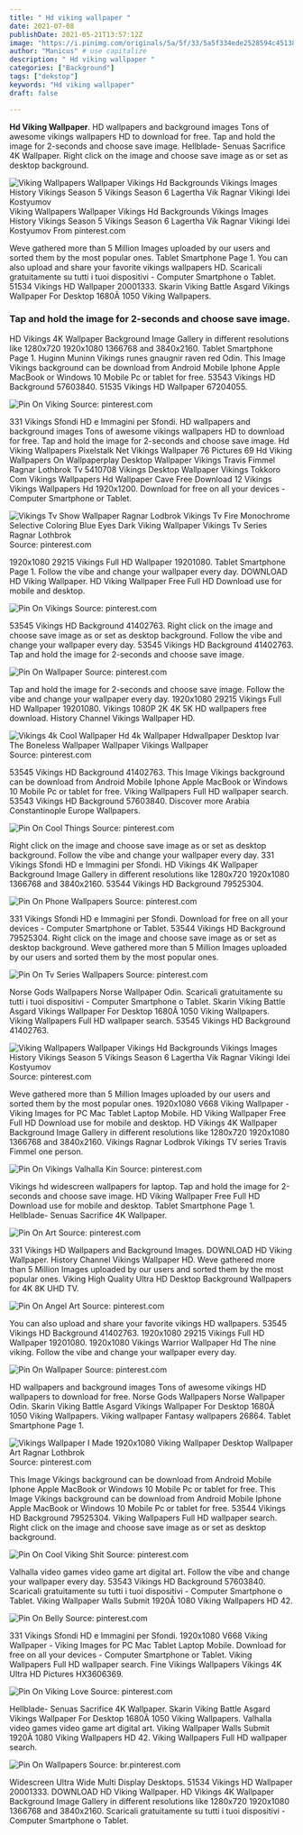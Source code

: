 ```yaml
---
title: " Hd viking wallpaper "
date: 2021-07-08
publishDate: 2021-05-21T13:57:12Z
image: "https://i.pinimg.com/originals/5a/5f/33/5a5f334ede2528594c4513871e9fbbe5.jpg"
author: "Manicus" # use capitalize
description: " Hd viking wallpaper "
categories: ["Background"]
tags: ["dekstop"]
keywords: "Hd viking wallpaper"
draft: false

---
```



**Hd Viking Wallpaper**. HD wallpapers and background images Tons of awesome vikings wallpapers HD to download for free. Tap and hold the image for 2-seconds and choose save image. Hellblade- Senuas Sacrifice 4K Wallpaper. Right click on the image and choose save image as or set as desktop background.

![Viking Wallpapers Wallpaper Vikings Hd Backgrounds Vikings Images History Vikings Season 5 Vikings Season 6 Lagertha Vik Ragnar Vikingi Idei Kostyumov](https://i.pinimg.com/originals/6a/ad/99/6aad99b546a1dd795203683d66fa9530.png "Viking Wallpapers Wallpaper Vikings Hd Backgrounds Vikings Images History Vikings Season 5 Vikings Season 6 Lagertha Vik Ragnar Vikingi Idei Kostyumov")
Viking Wallpapers Wallpaper Vikings Hd Backgrounds Vikings Images History Vikings Season 5 Vikings Season 6 Lagertha Vik Ragnar Vikingi Idei Kostyumov From pinterest.com


Weve gathered more than 5 Million Images uploaded by our users and sorted them by the most popular ones. Tablet Smartphone Page 1. You can also upload and share your favorite vikings wallpapers HD. Scaricali gratuitamente su tutti i tuoi dispositivi - Computer Smartphone o Tablet. 51534 Vikings HD Wallpaper 20001333. Skarin Viking Battle Asgard Vikings Wallpaper For Desktop 1680Ã 1050 Viking Wallpapers.

### Tap and hold the image for 2-seconds and choose save image.

HD Vikings 4K Wallpaper Background Image Gallery in different resolutions like 1280x720 1920x1080 1366768 and 3840x2160. Tablet Smartphone Page 1. Huginn Muninn Vikings runes gnaugnir raven red Odin. This Image Vikings background can be download from Android Mobile Iphone Apple MacBook or Windows 10 Mobile Pc or tablet for free. 53543 Vikings HD Background 57603840. 51535 Vikings HD Wallpaper 67204055.


![Pin On Viking](https://i.pinimg.com/originals/77/7e/6c/777e6c5bc7504d49a8b94833b20b50f2.jpg "Pin On Viking")
Source: pinterest.com

331 Vikings Sfondi HD e Immagini per Sfondi. HD wallpapers and background images Tons of awesome vikings wallpapers HD to download for free. Tap and hold the image for 2-seconds and choose save image. Hd Viking Wallpapers Pixelstalk Net Vikings Wallpaper 76 Pictures 69 Hd Viking Wallpapers On Wallpaperplay Desktop Wallpaper Vikings Travis Fimmel Ragnar Lothbrok Tv 5410708 Vikings Desktop Wallpaper Vikings Tokkoro Com Vikings Wallpapers Hd Wallpaper Cave Free Download 12 Vikings Vikings Wallpapers Hd 1920x1200. Download for free on all your devices - Computer Smartphone or Tablet.

![Vikings Tv Show Wallpaper Ragnar Lodbrok Vikings Tv Fire Monochrome Selective Coloring Blue Eyes Dark Viking Wallpaper Vikings Tv Series Ragnar Lothbrok](https://i.pinimg.com/originals/46/74/2d/46742d7a3d590381dc190ea85af8aa40.jpg "Vikings Tv Show Wallpaper Ragnar Lodbrok Vikings Tv Fire Monochrome Selective Coloring Blue Eyes Dark Viking Wallpaper Vikings Tv Series Ragnar Lothbrok")
Source: pinterest.com

1920x1080 29215 Vikings Full HD Wallpaper 19201080. Tablet Smartphone Page 1. Follow the vibe and change your wallpaper every day. DOWNLOAD HD Viking Wallpaper. HD Viking Wallpaper Free Full HD Download use for mobile and desktop.

![Pin On Vikings](https://i.pinimg.com/originals/48/14/8f/48148f17cb54cc5aba82792987132ac9.jpg "Pin On Vikings")
Source: pinterest.com

53545 Vikings HD Background 41402763. Right click on the image and choose save image as or set as desktop background. Follow the vibe and change your wallpaper every day. 53545 Vikings HD Background 41402763. Tap and hold the image for 2-seconds and choose save image.

![Pin On Wallpaper](https://i.pinimg.com/originals/7e/03/46/7e034609dc29da4f90abee414504e3a8.jpg "Pin On Wallpaper")
Source: pinterest.com

Tap and hold the image for 2-seconds and choose save image. Follow the vibe and change your wallpaper every day. 1920x1080 29215 Vikings Full HD Wallpaper 19201080. Vikings 1080P 2K 4K 5K HD wallpapers free download. History Channel Vikings Wallpaper HD.

![Vikings 4k Cool Wallpaper Hd 4k Wallpaper Hdwallpaper Desktop Ivar The Boneless Wallpaper Wallpaper Vikings Wallpaper](https://i.pinimg.com/originals/28/2d/0f/282d0f67d98fc8b6857e4b3df36a106f.jpg "Vikings 4k Cool Wallpaper Hd 4k Wallpaper Hdwallpaper Desktop Ivar The Boneless Wallpaper Wallpaper Vikings Wallpaper")
Source: pinterest.com

53545 Vikings HD Background 41402763. This Image Vikings background can be download from Android Mobile Iphone Apple MacBook or Windows 10 Mobile Pc or tablet for free. Viking Wallpapers Full HD wallpaper search. 53543 Vikings HD Background 57603840. Discover more Arabia Constantinople Europe Wallpapers.

![Pin On Cool Things](https://i.pinimg.com/originals/9b/cd/4a/9bcd4a6785718d5b8056f7c086261f21.jpg "Pin On Cool Things")
Source: pinterest.com

Right click on the image and choose save image as or set as desktop background. Follow the vibe and change your wallpaper every day. 331 Vikings Sfondi HD e Immagini per Sfondi. HD Vikings 4K Wallpaper Background Image Gallery in different resolutions like 1280x720 1920x1080 1366768 and 3840x2160. 53544 Vikings HD Background 79525304.

![Pin On Phone Wallpapers](https://i.pinimg.com/originals/fc/c6/d7/fcc6d71c81d3b7b028c5b29dd9b6dd3e.jpg "Pin On Phone Wallpapers")
Source: pinterest.com

331 Vikings Sfondi HD e Immagini per Sfondi. Download for free on all your devices - Computer Smartphone or Tablet. 53544 Vikings HD Background 79525304. Right click on the image and choose save image as or set as desktop background. Weve gathered more than 5 Million Images uploaded by our users and sorted them by the most popular ones.

![Pin On Tv Series Wallpapers](https://i.pinimg.com/originals/50/f1/fb/50f1fbafca6e27496aea86b95c3f6f5e.jpg "Pin On Tv Series Wallpapers")
Source: pinterest.com

Norse Gods Wallpapers Norse Wallpaper Odin. Scaricali gratuitamente su tutti i tuoi dispositivi - Computer Smartphone o Tablet. Skarin Viking Battle Asgard Vikings Wallpaper For Desktop 1680Ã 1050 Viking Wallpapers. Viking Wallpapers Full HD wallpaper search. 53545 Vikings HD Background 41402763.

![Viking Wallpapers Wallpaper Vikings Hd Backgrounds Vikings Images History Vikings Season 5 Vikings Season 6 Lagertha Vik Ragnar Vikingi Idei Kostyumov](https://i.pinimg.com/originals/6a/ad/99/6aad99b546a1dd795203683d66fa9530.png "Viking Wallpapers Wallpaper Vikings Hd Backgrounds Vikings Images History Vikings Season 5 Vikings Season 6 Lagertha Vik Ragnar Vikingi Idei Kostyumov")
Source: pinterest.com

Weve gathered more than 5 Million Images uploaded by our users and sorted them by the most popular ones. 1920x1080 V668 Viking Wallpaper - Viking Images for PC Mac Tablet Laptop Mobile. HD Viking Wallpaper Free Full HD Download use for mobile and desktop. HD Vikings 4K Wallpaper Background Image Gallery in different resolutions like 1280x720 1920x1080 1366768 and 3840x2160. Vikings Ragnar Lodbrok Vikings TV series Travis Fimmel one person.

![Pin On Vikings Valhalla Kin](https://i.pinimg.com/originals/2c/35/0a/2c350a9e23eee0542bb085e1b81a341d.png "Pin On Vikings Valhalla Kin")
Source: pinterest.com

Vikings hd widescreen wallpapers for laptop. Tap and hold the image for 2-seconds and choose save image. HD Viking Wallpaper Free Full HD Download use for mobile and desktop. Tablet Smartphone Page 1. Hellblade- Senuas Sacrifice 4K Wallpaper.

![Pin On Art](https://i.pinimg.com/originals/b6/49/14/b649144c6c74ece73aa851d6d5b8acf4.jpg "Pin On Art")
Source: pinterest.com

331 Vikings HD Wallpapers and Background Images. DOWNLOAD HD Viking Wallpaper. History Channel Vikings Wallpaper HD. Weve gathered more than 5 Million Images uploaded by our users and sorted them by the most popular ones. Viking High Quality Ultra HD Desktop Background Wallpapers for 4K 8K UHD TV.

![Pin On Angel Art](https://i.pinimg.com/originals/0f/fc/c1/0ffcc15aa9398f9dc8450fce26214324.jpg "Pin On Angel Art")
Source: pinterest.com

You can also upload and share your favorite vikings HD wallpapers. 53545 Vikings HD Background 41402763. 1920x1080 29215 Vikings Full HD Wallpaper 19201080. 1920x1080 Vikings Warrior Wallpaper Hd The nine viking. Follow the vibe and change your wallpaper every day.

![Pin On Wallpaper](https://i.pinimg.com/originals/ee/78/78/ee78785ec6db6f9298bd7d3034b12b9f.jpg "Pin On Wallpaper")
Source: pinterest.com

HD wallpapers and background images Tons of awesome vikings HD wallpapers to download for free. Norse Gods Wallpapers Norse Wallpaper Odin. Skarin Viking Battle Asgard Vikings Wallpaper For Desktop 1680Ã 1050 Viking Wallpapers. Viking wallpaper Fantasy wallpapers 26864. Tablet Smartphone Page 1.

![Vikings Wallpaper I Made 1920x1080 Viking Wallpaper Desktop Wallpaper Art Ragnar Lothbrok](https://i.pinimg.com/originals/3a/51/79/3a5179d34b1898aee8155ac0c662c3c6.png "Vikings Wallpaper I Made 1920x1080 Viking Wallpaper Desktop Wallpaper Art Ragnar Lothbrok")
Source: pinterest.com

This Image Vikings background can be download from Android Mobile Iphone Apple MacBook or Windows 10 Mobile Pc or tablet for free. This Image Vikings background can be download from Android Mobile Iphone Apple MacBook or Windows 10 Mobile Pc or tablet for free. 53544 Vikings HD Background 79525304. Viking Wallpapers Full HD wallpaper search. Right click on the image and choose save image as or set as desktop background.

![Pin On Cool Viking Shit](https://i.pinimg.com/originals/b0/c6/78/b0c6781d820c885feba11d3a081e0572.png "Pin On Cool Viking Shit")
Source: pinterest.com

Valhalla video games video game art digital art. Follow the vibe and change your wallpaper every day. 53543 Vikings HD Background 57603840. Scaricali gratuitamente su tutti i tuoi dispositivi - Computer Smartphone o Tablet. Viking Wallpaper Walls Submit 1920Ã 1080 Viking Wallpapers HD 42.

![Pin On Belly](https://i.pinimg.com/originals/8c/c5/1a/8cc51afeaf4835ea6467934ec76cad22.jpg "Pin On Belly")
Source: pinterest.com

331 Vikings Sfondi HD e Immagini per Sfondi. 1920x1080 V668 Viking Wallpaper - Viking Images for PC Mac Tablet Laptop Mobile. Download for free on all your devices - Computer Smartphone or Tablet. Viking Wallpapers Full HD wallpaper search. Fine Vikings Wallpapers Vikings 4K Ultra HD Pictures HX3606369.

![Pin On Viking Love](https://i.pinimg.com/originals/f8/f4/bb/f8f4bb6ead46bcd38ee0c1b7e5bab1f4.jpg "Pin On Viking Love")
Source: pinterest.com

Hellblade- Senuas Sacrifice 4K Wallpaper. Skarin Viking Battle Asgard Vikings Wallpaper For Desktop 1680Ã 1050 Viking Wallpapers. Valhalla video games video game art digital art. Viking Wallpaper Walls Submit 1920Ã 1080 Viking Wallpapers HD 42. Viking Wallpapers Full HD wallpaper search.

![Pin On Wallpapers](https://i.pinimg.com/originals/5a/5f/33/5a5f334ede2528594c4513871e9fbbe5.jpg "Pin On Wallpapers")
Source: br.pinterest.com

Widescreen Ultra Wide Multi Display Desktops. 51534 Vikings HD Wallpaper 20001333. DOWNLOAD HD Viking Wallpaper. HD Vikings 4K Wallpaper Background Image Gallery in different resolutions like 1280x720 1920x1080 1366768 and 3840x2160. Scaricali gratuitamente su tutti i tuoi dispositivi - Computer Smartphone o Tablet.

